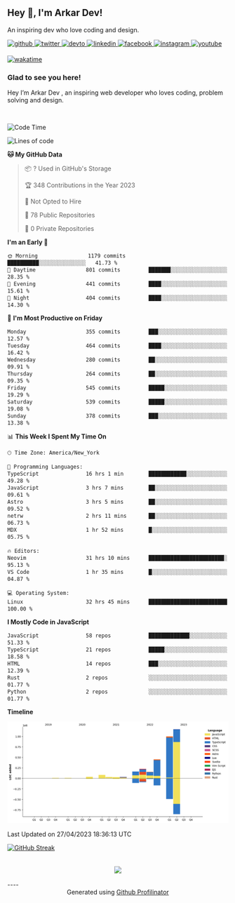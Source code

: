 ## Hey 👋, I'm Arkar Dev!  

An inspiring dev who love coding and design.

<a href="https://github.com/Riley1101" target="_blank">
<img src=https://img.shields.io/badge/github-%2324292e.svg?&style=for-the-badge&logo=github&logoColor=white alt=github style="margin-bottom: 5px;" />
</a>
<a href="https://twitter.com/arkardev" target="_blank">
<img src=https://img.shields.io/badge/twitter-%2300acee.svg?&style=for-the-badge&logo=twitter&logoColor=white alt=twitter style="margin-bottom: 5px;" />
</a>
<a href="https://dev.to/riley1101" target="_blank">
<img src=https://img.shields.io/badge/dev.to-%2308090A.svg?&style=for-the-badge&logo=dev.to&logoColor=white alt=devto style="margin-bottom: 5px;" />
</a>
<a href="https://linkedin.com/in/arkar-kaung-myat" target="_blank">
<img src=https://img.shields.io/badge/linkedin-%231E77B5.svg?&style=for-the-badge&logo=linkedin&logoColor=white alt=linkedin style="margin-bottom: 5px;" />
</a>
<a href="https://www.facebook.com/riley.eileen.75" target="_blank">
<img src=https://img.shields.io/badge/facebook-%232E87FB.svg?&style=for-the-badge&logo=facebook&logoColor=white alt=facebook style="margin-bottom: 5px;" />
</a>
<a href="https://instagram.com/rileys1101" target="_blank">
<img src=https://img.shields.io/badge/instagram-%23000000.svg?&style=for-the-badge&logo=instagram&logoColor=white alt=instagram style="margin-bottom: 5px;" />
</a>
<a href="https://www.youtube.com/channel/UC_RfEQCC3gL2AzsFFAABikg" target="_blank">
<img src=https://img.shields.io/badge/youtube-%23EE4831.svg?&style=for-the-badge&logo=youtube&logoColor=white alt=youtube style="margin-bottom: 5px;" />
</a>  
  
[![wakatime](https://wakatime.com/badge/user/cf23b6e3-75f8-4c04-b0e3-273191c8d2ec.svg)](https://wakatime.com/@cf23b6e3-75f8-4c04-b0e3-273191c8d2ec)


### Glad to see you here!  
Hey I’m Arkar Dev , an inspiring web developer who loves coding, problem solving and design.

<br/>

<!--START_SECTION:waka-->
![Code Time](http://img.shields.io/badge/Code%20Time-51%20hrs%2033%20mins-blue)

![Lines of code](https://img.shields.io/badge/From%20Hello%20World%20I%27ve%20Written-3.4%20million%20lines%20of%20code-blue)

**🐱 My GitHub Data** 

> 📦 ? Used in GitHub's Storage 
 > 
> 🏆 348 Contributions in the Year 2023
 > 
> 🚫 Not Opted to Hire
 > 
> 📜 78 Public Repositories 
 > 
> 🔑 0 Private Repositories 
 > 
**I'm an Early 🐤** 

```text
🌞 Morning                1179 commits        ██████████░░░░░░░░░░░░░░░   41.73 % 
🌆 Daytime                801 commits         ███████░░░░░░░░░░░░░░░░░░   28.35 % 
🌃 Evening                441 commits         ████░░░░░░░░░░░░░░░░░░░░░   15.61 % 
🌙 Night                  404 commits         ████░░░░░░░░░░░░░░░░░░░░░   14.30 % 
```
📅 **I'm Most Productive on Friday** 

```text
Monday                   355 commits         ███░░░░░░░░░░░░░░░░░░░░░░   12.57 % 
Tuesday                  464 commits         ████░░░░░░░░░░░░░░░░░░░░░   16.42 % 
Wednesday                280 commits         ██░░░░░░░░░░░░░░░░░░░░░░░   09.91 % 
Thursday                 264 commits         ██░░░░░░░░░░░░░░░░░░░░░░░   09.35 % 
Friday                   545 commits         █████░░░░░░░░░░░░░░░░░░░░   19.29 % 
Saturday                 539 commits         █████░░░░░░░░░░░░░░░░░░░░   19.08 % 
Sunday                   378 commits         ███░░░░░░░░░░░░░░░░░░░░░░   13.38 % 
```


📊 **This Week I Spent My Time On** 

```text
🕑︎ Time Zone: America/New_York

💬 Programming Languages: 
TypeScript               16 hrs 1 min        ████████████░░░░░░░░░░░░░   49.28 % 
JavaScript               3 hrs 7 mins        ██░░░░░░░░░░░░░░░░░░░░░░░   09.61 % 
Astro                    3 hrs 5 mins        ██░░░░░░░░░░░░░░░░░░░░░░░   09.52 % 
netrw                    2 hrs 11 mins       ██░░░░░░░░░░░░░░░░░░░░░░░   06.73 % 
MDX                      1 hr 52 mins        █░░░░░░░░░░░░░░░░░░░░░░░░   05.75 % 

🔥 Editors: 
Neovim                   31 hrs 10 mins      ████████████████████████░   95.13 % 
VS Code                  1 hr 35 mins        █░░░░░░░░░░░░░░░░░░░░░░░░   04.87 % 

💻 Operating System: 
Linux                    32 hrs 45 mins      █████████████████████████   100.00 % 
```

**I Mostly Code in JavaScript** 

```text
JavaScript               58 repos            █████████████░░░░░░░░░░░░   51.33 % 
TypeScript               21 repos            █████░░░░░░░░░░░░░░░░░░░░   18.58 % 
HTML                     14 repos            ███░░░░░░░░░░░░░░░░░░░░░░   12.39 % 
Rust                     2 repos             ░░░░░░░░░░░░░░░░░░░░░░░░░   01.77 % 
Python                   2 repos             ░░░░░░░░░░░░░░░░░░░░░░░░░   01.77 % 
```



**Timeline**

![Lines of Code chart](https://raw.githubusercontent.com/Riley1101/Riley1101/main/assets/bar_graph.png)


 Last Updated on 27/04/2023 18:36:13 UTC
<!--END_SECTION:waka-->

[![GitHub Streak](https://streak-stats.demolab.com?user=Riley1101)](https://git.io/streak-stats)
  
<br/>  
<div align="center">
<img src="https://komarev.com/ghpvc/?username=Riley1101&&style=flat-square" align="center" />
</div>  
<br/>  
----
<div align="center">Generated using <a href="https://profilinator.rishav.dev/" target="_blank">Github Profilinator</a></div>

